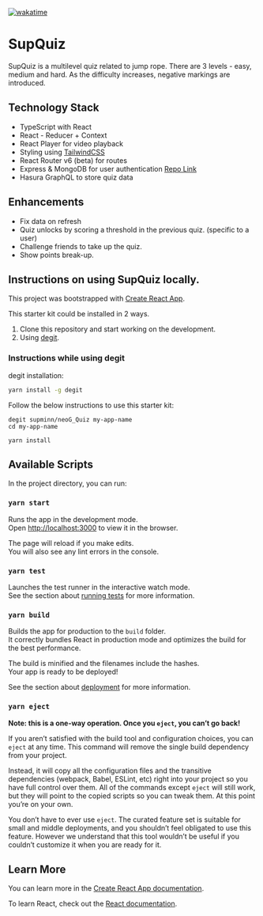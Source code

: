 [![wakatime](https://wakatime.com/badge/github/supminn/neoG_Quiz.svg)](https://wakatime.com/badge/github/supminn/neoG_Quiz)

# SupQuiz

SupQuiz is a multilevel quiz related to jump rope. There are 3 levels - easy, medium and hard. As the difficulty increases, negative markings are introduced.

## Technology Stack
- TypeScript with React
- React - Reducer + Context
- React Player for video playback
- Styling using [TailwindCSS](https://tailwindcss.com/)
- React Router v6 (beta) for routes
- Express & MongoDB for user authentication [Repo Link](https://github.com/supminn/neoG_Backend/)
- Hasura GraphQL to store quiz data
## Enhancements
* Fix data on refresh
* Quiz unlocks by scoring a threshold in the previous quiz. (specific to a user)
* Challenge friends to take up the quiz.
* Show points break-up.

## Instructions on using SupQuiz locally.

This project was bootstrapped with [Create React App](https://github.com/facebook/create-react-app).

This starter kit could be installed in 2 ways.

1. Clone this repository and start working on the development.
2. Using [degit](https://github.com/Rich-Harris/degit).

### Instructions while using degit

degit installation:

```bash
yarn install -g degit
```

Follow the below instructions to use this starter kit:

```
degit supminn/neoG_Quiz my-app-name
cd my-app-name

yarn install
```
## Available Scripts

In the project directory, you can run:

### `yarn start`

Runs the app in the development mode.\
Open [http://localhost:3000](http://localhost:3000) to view it in the browser.

The page will reload if you make edits.\
You will also see any lint errors in the console.

### `yarn test`

Launches the test runner in the interactive watch mode.\
See the section about [running tests](https://facebook.github.io/create-react-app/docs/running-tests) for more information.

### `yarn build`

Builds the app for production to the `build` folder.\
It correctly bundles React in production mode and optimizes the build for the best performance.

The build is minified and the filenames include the hashes.\
Your app is ready to be deployed!

See the section about [deployment](https://facebook.github.io/create-react-app/docs/deployment) for more information.

### `yarn eject`

**Note: this is a one-way operation. Once you `eject`, you can’t go back!**

If you aren’t satisfied with the build tool and configuration choices, you can `eject` at any time. This command will remove the single build dependency from your project.

Instead, it will copy all the configuration files and the transitive dependencies (webpack, Babel, ESLint, etc) right into your project so you have full control over them. All of the commands except `eject` will still work, but they will point to the copied scripts so you can tweak them. At this point you’re on your own.

You don’t have to ever use `eject`. The curated feature set is suitable for small and middle deployments, and you shouldn’t feel obligated to use this feature. However we understand that this tool wouldn’t be useful if you couldn’t customize it when you are ready for it.

## Learn More

You can learn more in the [Create React App documentation](https://facebook.github.io/create-react-app/docs/getting-started).

To learn React, check out the [React documentation](https://reactjs.org/).
